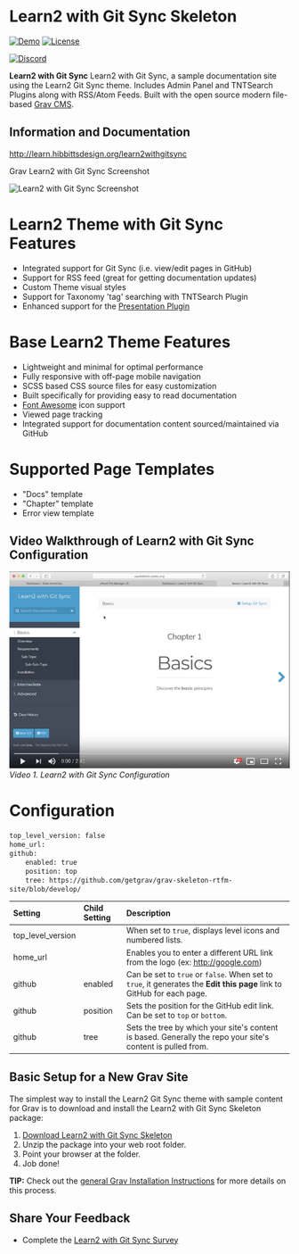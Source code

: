 # Learn2 with Git Sync Skeleton

[![Demo](https://img.shields.io/badge/Demo-OpenPublishingSpace-blue.svg?style=flat-square)](https://demo.hibbittsdesign.org/grav-learn2-git-sync/)
[![License](https://img.shields.io/badge/License-MIT-blue.svg?style=flat-square)](https://github.com/hibbitts-design/grav-theme-learn2-git-sync/blob/master/LICENSE)

[![Discord](https://img.shields.io/discord/501836936584101899.svg?logo=discord&colorB=728ADA&label=Discord%20Chat)](https://chat.getgrav.org)

**Learn2 with Git Sync** Learn2 with Git Sync, a sample documentation site using the Learn2 Git Sync theme. Includes Admin Panel and TNTSearch Plugins along with RSS/Atom Feeds. Built with the open source modern file-based [Grav CMS](http://getgrav.org).

Information and Documentation
---
http://learn.hibbittsdesign.org/learn2withgitsync

Grav Learn2 with Git Sync Screenshot

![Learn2 with Git Sync Screenshot](screenshot.jpg)

# Learn2 Theme with Git Sync Features
* Integrated support for Git Sync (i.e. view/edit pages in GitHub)
* Support for RSS feed (great for getting documentation updates)
* Custom Theme visual styles
* Support for Taxonomy 'tag' searching with TNTSearch Plugin
* Enhanced support for the [Presentation Plugin](https://github.com/OleVik/grav-plugin-presentation)

# Base Learn2 Theme Features

* Lightweight and minimal for optimal performance
* Fully responsive with off-page mobile navigation
* SCSS based CSS source files for easy customization
* Built specifically for providing easy to read documentation
* [Font Awesome](http://fontawesome.io/) icon support
* Viewed page tracking
* Integrated support for documentation content sourced/maintained via GitHub

# Supported Page Templates

* "Docs" template
* "Chapter" template
* Error view template

## Video Walkthrough of Learn2 with Git Sync Configuration
[![Learn2 with Git Sync Configuration](https://github.com/paulhibbitts/github-repo-images/blob/master/video-learn2-git-sync-config.png?raw=true)](https://www.youtube.com/watch?v=bmQjWmwS9S8)  
_Video 1. Learn2 with Git Sync Configuration_

# Configuration

```
top_level_version: false
home_url:
github:
    enabled: true
    position: top
    tree: https://github.com/getgrav/grav-skeleton-rtfm-site/blob/develop/
```

| Setting           | Child Setting | Description                                                                                                            |
| :-----            | :-----        | :-----                                                                                                                 |
| top_level_version |               | When set to `true`, displays level icons and numbered lists.                                                           |
| home_url          |               | Enables you to enter a different URL link from the logo (ex: http://google.com)                                        |
| github            | enabled       | Can be set to `true` or `false`. When set to `true`, it generates the **Edit this page** link to GitHub for each page. |
| github            | position      | Sets the position for the GitHub edit link. Can be set to `top` or `bottom`.                                           |
| github            | tree          | Sets the tree by which your site's content is based. Generally the repo your site's content is pulled from.            |

## Basic Setup for a New Grav Site

The simplest way to install the Learn2 Git Sync theme with sample content for Grav is to download and install the Learn2 with Git Sync Skeleton package:

1. [Download Learn2 with Git Sync Skeleton](http://getgrav.org/downloads/skeletons#extras)
2. Unzip the package into your web root folder.
3. Point your browser at the folder.
4. Job done!

**TIP:** Check out the [general Grav Installation Instructions](http://learn.getgrav.org/basics/installation) for more details on this process.

Share Your Feedback
---
* Complete the [Learn2 with Git Sync Survey](https://goo.gl/forms/ywKK8XqBJ5HZ0lCv2)
